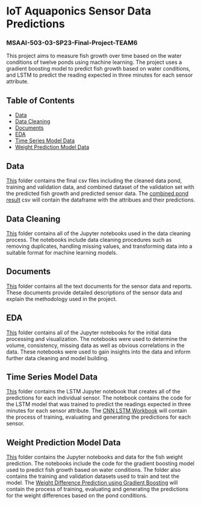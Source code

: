 # IoT Aquaponics Sensor Data Predictions

### MSAAI-503-03-SP23-Final-Project-TEAM6

This project aims to measure fish growth over time based on the water conditions of twelve ponds using machine learning. The project uses a gradient boosting model to predict fish growth based on water conditions, and LSTM to predict the reading expected in three minutes for each sensor attribute.

## Table of Contents

* [Data](Data)
* [Data Cleaning](Data-Cleaning)
* [Documents](Documents)
* [EDA](EDA)
* [Time Series Model Data](Time-Series-Model-Data)
* [Weight Prediction Model Data](Weight_prediction_Models)


Data
-----------------------------
[This](Data) folder contains the final csv files including the cleaned data pond, training and validation data, and combined dataset of the validation set with the predicted fish growth and predicted sensor data. The [combined pond result](Data/combined_pond_result.csv) csv will contain the dataframe with the attribues and their predictions.


Data Cleaning
-----------------------------
[This](Data-Cleaning) folder contains all of the Jupyter notebooks used in the data cleaning process. The notebooks include data cleaning procedures such as removing duplicates, handling missing values, and transforming data into a suitable format for machine learning models.

Documents
-----------------------------
[This](Documents) folder contains all the text documents for the sensor data and reports. These documents provide detailed descriptions of the sensor data and explain the methodology used in the project.

EDA
-----------------------------
[This](EDA) folder contains all of the Jupyter notebooks for the initial data processing and visualization. The notebooks were used to determine the volume, consistency, missing data as well as obvious correlations in the data. These notebooks were used to gain insights into the data and inform further data cleaning and model building.

Time Series Model Data
-----------------------------
[This](Time-Series-Model-Data) folder contains the LSTM Jupyter notebook that creates all of the predictions for each individual sensor. The notebook contains the code for the LSTM model that was trained to predict the readings expected in three minutes for each sensor attribute. The [CNN LSTM Workbook](Time-Series-Model-Data) will contain the process of training, evaluating and generating the predictions for each sensor.

Weight Prediction Model Data
-----------------------------
[This](Weight_prediction_Models) folder contains the Jupyter notebooks and data for the fish weight prediction. The notebooks include the code for the gradient boosting model used to predict fish growth based on water conditions. The folder also contains the training and validation datasets used to train and test the model. The [Weight Difference Prediction using Gradient Boosting](Weight_prediction_Models) will contain the process of training, evaluating and generating the predictions for the weight differences based on the pond conditions.
